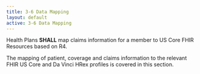 ```yaml
---
title: 3-6 Data Mapping
layout: default
active: 3-6 Data Mapping
---
```


Health Plans **SHALL** map claims information for a member to US Core FHIR Resources based on R4.

The mapping of patient, coverage and claims information to the relevant FHIR US Core and Da Vinci HRex profiles is covered in this section.
